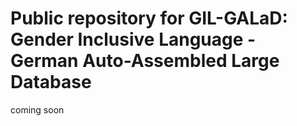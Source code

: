 # Public repository for GIL-GALaD: Gender Inclusive Language - German Auto-Assembled Large Database
coming soon
